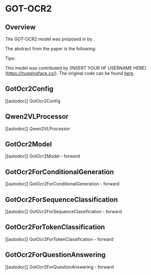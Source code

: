 <!--Copyright 2024 The Qwen Team and The HuggingFace Team. All rights reserved.

Licensed under the Apache License, Version 2.0 (the "License"); you may not use this file except in compliance with
the License. You may obtain a copy of the License at

http://www.apache.org/licenses/LICENSE-2.0

Unless required by applicable law or agreed to in writing, software distributed under the License is distributed on
an "AS IS" BASIS, WITHOUT WARRANTIES OR CONDITIONS OF ANY KIND, either express or implied. See the License for the
specific language governing permissions and limitations under the License.

⚠️ Note that this file is in Markdown but contain specific syntax for our doc-builder (similar to MDX) that may not be
rendered properly in your Markdown viewer.

-->

# GOT-OCR2

## Overview

The GOT-OCR2 model was proposed in [<INSERT PAPER NAME HERE>](<INSERT PAPER LINK HERE>) by <INSERT AUTHORS HERE>.
<INSERT SHORT SUMMARY HERE>

The abstract from the paper is the following:

*<INSERT PAPER ABSTRACT HERE>*

Tips:

<INSERT TIPS ABOUT MODEL HERE>

This model was contributed by [INSERT YOUR HF USERNAME HERE](https://huggingface.co/<INSERT YOUR HF USERNAME HERE>).
The original code can be found [here](<INSERT LINK TO GITHUB REPO HERE>).


## GotOcr2Config

[[autodoc]] GotOcr2Config

## Qwen2VLProcessor

[[autodoc]] Qwen2VLProcessor

## GotOcr2Model

[[autodoc]] GotOcr2Model
    - forward

## GotOcr2ForConditionalGeneration

[[autodoc]] GotOcr2ForConditionalGeneration
    - forward

## GotOcr2ForSequenceClassification

[[autodoc]] GotOcr2ForSequenceClassification
    - forward

## GotOcr2ForTokenClassification

[[autodoc]] GotOcr2ForTokenClassification
    - forward

## GotOcr2ForQuestionAnswering

[[autodoc]] GotOcr2ForQuestionAnswering
    - forward
